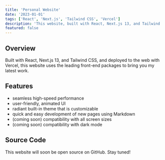 ```yaml
---
title: 'Personal Website'
date: '2023-01-01'
tags: ['React', 'Next.js', 'Tailwind CSS', 'Vercel']
description: 'This website, built with React, Next.js 13, and Tailwind CSS, deployed to the web with Vercel.'
featured: false
---
```


## Overview
Built with React, Next.js 13, and Tailwind CSS, and deployed to the web with Vercel, this website uses the leading front-end packages to bring you my latest work.

## Features
* seamless high-speed performance
* user-friendly, animated UI
* radiant built-in theme that is customizable
* quick and easy development of new pages using Markdown
* (coming soon) compatibility with all screen sizes
* (coming soon) compatibility with dark mode

## Source Code
This website will soon be open source on GitHub. Stay tuned!